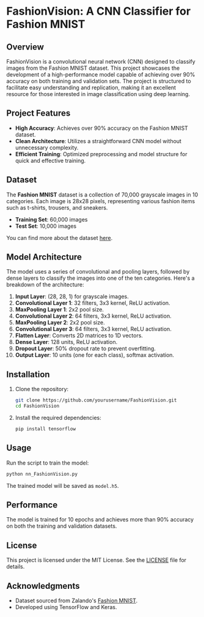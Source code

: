 # FashionVision: A CNN Classifier for Fashion MNIST

## Overview
FashionVision is a convolutional neural network (CNN) designed to classify images from the Fashion MNIST dataset. This project showcases the development of a high-performance model capable of achieving over 90% accuracy on both training and validation sets. The project is structured to facilitate easy understanding and replication, making it an excellent resource for those interested in image classification using deep learning.

## Project Features
- **High Accuracy**: Achieves over 90% accuracy on the Fashion MNIST dataset.
- **Clean Architecture**: Utilizes a straightforward CNN model without unnecessary complexity.
- **Efficient Training**: Optimized preprocessing and model structure for quick and effective training.

## Dataset
The **Fashion MNIST** dataset is a collection of 70,000 grayscale images in 10 categories. Each image is 28x28 pixels, representing various fashion items such as t-shirts, trousers, and sneakers.

- **Training Set**: 60,000 images
- **Test Set**: 10,000 images

You can find more about the dataset [here](https://github.com/zalandoresearch/fashion-mnist).

## Model Architecture
The model uses a series of convolutional and pooling layers, followed by dense layers to classify the images into one of the ten categories. Here's a breakdown of the architecture:

1. **Input Layer**: (28, 28, 1) for grayscale images.
2. **Convolutional Layer 1**: 32 filters, 3x3 kernel, ReLU activation.
3. **MaxPooling Layer 1**: 2x2 pool size.
4. **Convolutional Layer 2**: 64 filters, 3x3 kernel, ReLU activation.
5. **MaxPooling Layer 2**: 2x2 pool size.
6. **Convolutional Layer 3**: 64 filters, 3x3 kernel, ReLU activation.
7. **Flatten Layer**: Converts 2D matrices to 1D vectors.
8. **Dense Layer**: 128 units, ReLU activation.
9. **Dropout Layer**: 50% dropout rate to prevent overfitting.
10. **Output Layer**: 10 units (one for each class), softmax activation.

## Installation
1. Clone the repository:
    ```bash
    git clone https://github.com/yourusername/FashionVision.git
    cd FashionVision
    ```

2. Install the required dependencies:
    ```bash
    pip install tensorflow
    ```

## Usage
Run the script to train the model:

```bash
python nn_FashionVision.py
```

The trained model will be saved as `model.h5`.

## Performance
The model is trained for 10 epochs and achieves more than 90% accuracy on both the training and validation datasets.

## License
This project is licensed under the MIT License. See the [LICENSE](LICENSE) file for details.

## Acknowledgments
- Dataset sourced from Zalando's [Fashion MNIST](https://github.com/zalandoresearch/fashion-mnist).
- Developed using TensorFlow and Keras.

